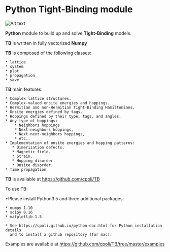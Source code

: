 Python Tight-Binding module
========================


![Alt text](http://https://github.com/cpoli/TB/blob/master/logoTB.png)



 **Python** module to build up and solve **Tight-Binding** models. 

**TB** is written in fully vectorized **Numpy**


**TB** is composed of the following classes:


    * lattice
    * system
    * plot
    * propagation
    * save


**TB** main features:

    * Complex lattice structures.
    * Complex-valued onsite energies and hoppings.
    * Hermitian and non-Hermitian Tight-Binding Hamiltonians.
    * Onsite energies defined by tags.
    * Hoppings defined by their type, tags, and angles.
    * Any type of hoppings:
        * Neighbors hoppings
        * Next-neighbors hoppings, 
        * Next-next-neighbors hoppings,
        * etc..
    * Implementation of onsite energies and hopping patterns:
       * Dimerization defects.
       * Magnetic field.
       * Strain.
       * Hopping disorder.
       * Onsite disorder.
    * Time propagation

**TB** is available at https://github.com/cpoli/TB


To use TB:

  *Please install Python3.5 and three additional packages:

    * numpy 1.10
    * scipy 0.16
    * matplotlib 1.5

    * See https://cpoli.github.io/python-doc.html for Python installation details
      and to install a github repository (for mac).

Examples are available at https://github.com/cpoli/TB/tree/master/examples